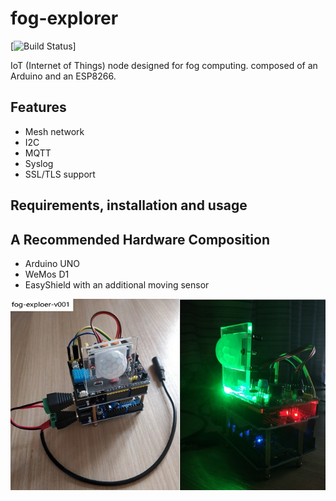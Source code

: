 fog-explorer
=============================

[![Build Status](https://github.com/airforce011/fog-explorer)]

IoT (Internet of Things) node designed for fog computing. composed of an Arduino and an ESP8266.

## Features

* Mesh network
* I2C
* MQTT
* Syslog
* SSL/TLS support

## Requirements, installation and usage

## A Recommended Hardware Composition
* Arduino UNO
* WeMos D1
* EasyShield with an additional moving sensor

![After assembled](https://github.com/airforce011/fog-explorer/blob/master/doc/pic/hardware/fog-explorer-v001.jpg)
